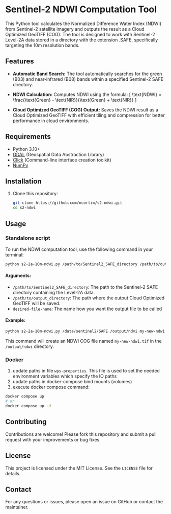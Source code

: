 # Sentinel-2 NDWI Computation Tool

This Python tool calculates the Normalized Difference Water Index (NDWI)
from Sentinel-2 satellite imagery and outputs the result as a Cloud Optimized 
GeoTIFF (COG). The tool is designed to work with Sentinel-2 Level-2A data
stored in a directory with the extension .SAFE, specifically targeting the 
10m resolution bands.


## Features

- **Automatic Band Search:** The tool automatically searches for the green (B03)
and near-infrared (B08) bands within a specified Sentinel-2 SAFE directory.

- **NDWI Calculation:** Computes NDWI using the formula:
  \[
  \text{NDWI} = \frac{\text{Green} - \text{NIR}}{\text{Green} + \text{NIR}}
  \]
- **Cloud Optimized GeoTIFF (COG) Output:** Saves the NDWI result as a Cloud 
Optimized GeoTIFF with efficient tiling and compression for better performance
in cloud environments.

## Requirements

- Python 3.10+
- [GDAL](https://gdal.org/) (Geospatial Data Abstraction Library)
- [Click](https://click.palletsprojects.com/) (Command-line interface creation toolkit)
- [NumPy](https://numpy.org/)

## Installation

1. Clone this repository:
    ```bash
    git clone https://github.com/ncortim/s2-ndwi.git
    cd s2-ndwi
    ```

## Usage

### Standalone script

To run the NDWI computation tool, use the following command in your terminal:

```bash
python s2-2a-10m-ndwi.py /path/to/Sentinel2_SAFE_directory /path/to/output_directory desired-file-name
```

#### Arguments:
- `/path/to/Sentinel2_SAFE_directory`: The path to the Sentinel-2 SAFE directory containing the Level-2A data.
- `/path/to/output_directory`: The path where the output Cloud Optimized GeoTIFF will be saved.
- `desired-file-name`: The name how you want the output file to be called

#### Example:

```bash
python s2-2a-10m-ndwi.py /data/sentinel2/SAFE /output/ndvi my-new-ndwi
```

This command will create an NDWI COG file named `my-new-ndwi.tif` in the `/output/ndwi` directory.

### Docker
1. update paths in file `wps-properties`. This file is used to set the needed 
environment variables which specify the IO paths
2. update paths in docker-compose bind mounts (volumes)
3. execute docker compose command:

```bash
docker compose up
# or 
docker compose up -d
```
## Contributing

Contributions are welcome! Please fork this repository and submit a pull 
request with your improvements or bug fixes.

## License

This project is licensed under the MIT License. See the `LICENSE` file for details.

## Contact

For any questions or issues, please open an issue on GitHub or contact the maintainer.
